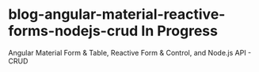 # blog-angular-material-reactive-forms-nodejs-crud In Progress
Angular Material Form &amp; Table, Reactive Form &amp; Control, and Node.js API - CRUD
